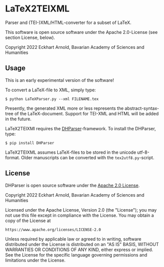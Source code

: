 LaTeX2TEIXML
============

Parser and (TEI-)XML/HTML-converter for a subset of LaTeX.

This software is open source software under the Apache 2.0-License (see section License, below).

Copyright 2022  Eckhart Arnold, Bavarian Academy of Sciences and Humanities

Usage
-----

This is an early experimental version of the software!

To convert a LaTeX-file to XML, simply type:

    $ python LaTeXParser.py --xml FILENAME.tex

Presently, the generated XML more or 
less represents the abstract-syntax-tree of the LaTeX-document. 
Support for TEI-XML and HTML will be added in the future.

LaTeX2TEIXMl requires the [DHParser](https://gitlab.lrz.de/badw-it/DHParser)-framework. 
To install the DHParser, type:

    $ pip install DHParser

LaTeX2TEIXML assumes LaTeX-files to be stored in the unicode utf-8-format. Older manuscripts
can be converted with the `tex2utf8.py`-script. 

License
-------

DHParser is open source software under the [Apache 2.0 License](https://www.apache.org/licenses/LICENSE-2.0).

Copyright 2022  Eckhart Arnold, Bavarian Academy of Sciences and Humanities

Licensed under the Apache License, Version 2.0 (the "License");
you may not use this file except in compliance with the License.
You may obtain a copy of the License at

    https://www.apache.org/licenses/LICENSE-2.0

Unless required by applicable law or agreed to in writing, software
distributed under the License is distributed on an "AS IS" BASIS,
WITHOUT WARRANTIES OR CONDITIONS OF ANY KIND, either express or implied.
See the License for the specific language governing permissions and
limitations under the License.
